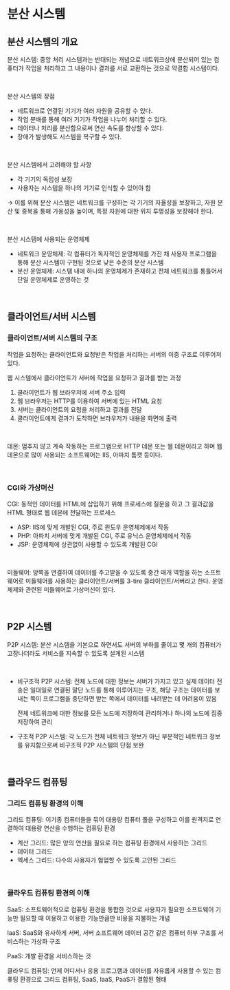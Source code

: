# 분산 시스템

## 분산 시스템의 개요

분산 시스템: 중앙 처리 시스템과는 반대되는 개념으로 네트워크상에 분산되어 있는 컴퓨터가 작업을 처리하고 그 내용이나 결과를 서로 교환하는 것으로 약결합 시스템이다.

<br>



분산 시스템의 장점

- 네트워크로 연결된 기기가 여러 자원을 공유할 수 있다.
- 작업 분배를 통해 여러 기기가 작업을 나누어 처리할 수 있다.
- 데이터나 처리를 분산함으로써 연산 속도를 향상할 수 있다.
- 장애가 발생해도 시스템을 복구할 수 있다.

<br>



분산 시스템에서 고려해야 할 사항

- 각 기기의 독립성 보장
- 사용자는 시스템을 하나의 기기로 인식할 수 있어야 함

→ 이를 위해 분산 시스템은 네트워크를 구성하는 각 기기의 자율성을 보장하고, 자원 분산 및 중복을 통해 가용성을 높이며, 특정 자원에 대한 위치 투명성을 보장해야 한다.

<br>



분산 시스템에 사용되는 운영체제

- 네트워크 운영체제: 각 컴퓨터가 독자적인 운영체제를 가진 채 사용자 프로그램을 통해 분산 시스템이 구현된 것으로 낮은 수준의 분산 시스템
- 분산 운영체제: 시스템 내에 하나의 운영체제가 존재하고 전체 네트워크를 통틀어서 단일 운영체제로 운영하는 것

<br>



## 클라이언트/서버 시스템

### 클라이언트/서버 시스템의 구조

작업을 요청하는 클라이언트와 요청받은 작업을 처리하는 서버의 이중 구조로 이루어져 있다.

웹 시스템에서 클라이언트가 서버에 작업을 요청하고 결과를 받는 과정

1. 클라이언트가 웹 브라우저에 서버 주소 입력
2. 웹 브라우저는 HTTP를 이용하여 서버에 있는 HTML 요청
3. 서버는 클라이언트의 요청을 처리하고 결과를 전달
4. 클라이언트에게 결과가 도착하면 브라우저가 내용을 화면에 출력

<br>



데몬: 멈추지 않고 계속 작동하는 프로그램으로 HTTP 데몬 또는 웹 데몬이라고 하며 웹 데몬으로 많이 사용되는 소프트웨어는 IIS, 아파치 톰캣 등이다.

<br>



### CGI와 가상머신

CGI: 동적인 데이터를 HTML에 삽입하기 위해 프로세스에 질문을 하고 그 결과값을 HTML 형태로 웹 데몬에 전달하는 프로세스

- ASP: IIS에 맞게 개발된 CGI, 주로 윈도우 운영체제에서 작동
- PHP: 아파치 서버에 맞게 개발된 CGI, 주로 유닉스 운영체제에서 작동
- JSP: 운영체제에 상관없이 사용할 수 있도록 개발된 CGI

<br>



미들웨어: 양쪽을 연결하여 데이터를 주고받을 수 있도록 중간 매개 역할을 하는 소프트웨어로 미들웨어를 사용하는 클라이언트/서버를 3-tire 클라이언트/서버라고 한다. 운영체제와 관련된 미들웨어로 가상머신이 있다.

<br>



## P2P 시스템

P2P 시스템: 분산 시스템을 기본으로 하면서도 서버의 부하를 줄이고 몇 개의 컴퓨터가 고장나더라도 서비스를 지속할 수 있도록 설계된 시스템

<br>



- 비구조적 P2P 시스템: 전체 노드에 대한 정보는 서버가 가지고 있고 실제 데이터 전송은 일대일로 연결된 말단 노드를 통해 이루어지는 구조, 해당 구조는 데이터를 보내는 쪽이 프로그램을 중단하면 받는 쪽에서 데이터를 내려받는 데 어려움이 있음 

  전체 네트워크에 대한 정보를 모든 노드에 저장하여 관리하거나 하나의 노드에 집중 저장하여 관리

- 구조적 P2P 시스템: 각 노드가 전체 네트워크 정보가 아닌 부분적인 네트워크 정보를 유지함으로써 비구조적 P2P 시스템의 단점 보완

<br>



## 클라우드 컴퓨팅

### 그리드 컴퓨팅 환경의 이해

그리드 컴퓨팅: 이기종 컴퓨터들을 묶어 대용량 컴퓨터 풀을 구성하고 이를 원격지로 연결하여 대용량 연산을 수행하는 컴퓨팅 환경

- 계산 그리드: 많은 양의 연산을 필요로 하는 컴퓨팅 환경에서 사용하는 그리드
- 데이터 그리드
- 엑세스 그리드: 다수의 사용자가 협업할 수 있도록 고안된 그리드

<br>



### 클라우드 컴퓨팅 환경의 이해

SaaS: 소프트웨어적으로 컴퓨팅 환경을 통합한 것으로 사용자가 필요한 소프트웨어 기능만 필요할 때 이용하고 이용한 기능만큼만 비용을 지불하는 개념

IaaS: SaaS와 유사하게 서버, 서버 소프트웨어 데이터 공간 같은 컴퓨터 하부 구조를 서비스하는 가상화 구조

PaaS: 개발 환경을 서비스하는 것

클라우드 컴퓨팅: 언제 어디서나 응용 프로그램과 데이터를 자유롭게 사용할 수 있는 컴퓨팅 환경으로 그리드 컴퓨팅, SaaS, IaaS, PaaS가 결합된 형태

